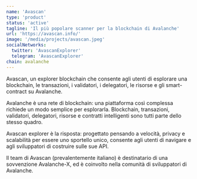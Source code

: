 ```yaml
---
name: 'Avascan'
type: 'product'
status: 'active'
tagline: 'Il più popolare scanner per la blockchain di Avalanche'
url: 'https://avascan.info/'
image: '/media/projects/avascan.jpeg'
socialNetworks:
  twitter: 'AvascanExplorer'
  telegram: 'AvascanExplorer'
chain: avalanche
---
```


Avascan, un explorer blockchain che consente agli utenti di esplorare una blockchain, le transazioni, i validatori, i delegatori, le risorse e gli smart-contract su Avalanche.

Avalanche è una rete di blockchain: una piattaforma così complessa richiede un modo semplice per esplorarla. Blockchain, transazioni, validatori, delegatori, risorse e contratti intelligenti sono tutti parte dello stesso quadro.

Avascan explorer è la risposta: progettato pensando a velocità, privacy e scalabilità per essere uno sportello unico, consente agli utenti di navigare e agli sviluppatori di costruire sulle sue API.

Il team di Avascan (prevalentemente italiano) è destinatario di una sovvenzione Avalanche-X, ed è coinvolto nella comunità di sviluppatori di Avalanche.
